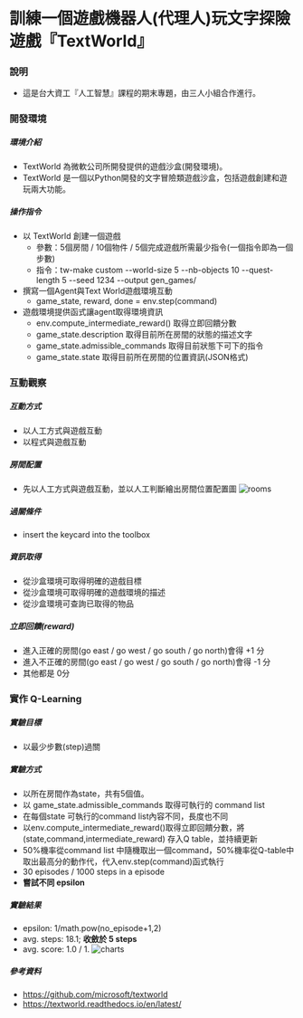 # 訓練一個遊戲機器人(代理人)玩文字探險遊戲『TextWorld』

### 說明
- 這是台大資工『人工智慧』課程的期末專題，由三人小組合作進行。

### 開發環境

##### 環境介紹
- TextWorld 為微軟公司所開發提供的遊戲沙盒(開發環境)。
- TextWorld 是一個以Python開發的文字冒險類遊戲沙盒，包括遊戲創建和遊玩兩大功能。

##### 操作指令
- 以 TextWorld 創建一個遊戲
  - 參數：5個房間 /  10個物件 / 5個完成遊戲所需最少指令(一個指令即為一個步數)
  - 指令：tw-make custom --world-size 5 --nb-objects 10 --quest-length 5 --seed 1234 --output gen_games/
- 撰寫一個Agent與Text World遊戲環境互動
  - game_state, reward, done = env.step(command)
- 遊戲環境提供函式讓agent取得環境資訊
  - env.compute_intermediate_reward()  取得立即回饋分數
  - game_state.description  取得目前所在房間的狀態的描述文字
  - game_state.admissible_commands  取得目前狀態下可下的指令
  - game_state.state  取得目前所在房間的位置資訊(JSON格式)

### 互動觀察

##### 互動方式
- 以人工方式與遊戲互動
- 以程式與遊戲互動

##### 房間配置
- 先以人工方式與遊戲互動，並以人工判斷繪出房間位置配置圖
![rooms](https://github.com/alexislintw/textworld_game_player_agent/blob/master/report/rooms.png)

##### 過關條件
- insert the keycard into the toolbox

##### 資訊取得
- 從沙盒環境可取得明確的遊戲目標
- 從沙盒環境可取得明確的遊戲環境的描述
- 從沙盒環境可查詢已取得的物品

##### 立即回饋(reward)
- 進入正確的房間(go east / go west / go south / go north)會得 +1 分
- 進入不正確的房間(go east / go west / go south / go north)會得 -1 分
- 其他都是 0分

### 實作 Q-Learning

##### 實驗目標
- 以最少步數(step)過關

##### 實驗方式
- 以所在房間作為state，共有5個值。
- 以 game_state.admissible_commands 取得可執行的 command list
- 在每個state 可執行的command list內容不同，長度也不同 
- 以env.compute_intermediate_reward()取得立即回饋分數，將(state,command,intermediate_reward) 存入Q table，並持續更新 
- 50%機率從command list 中隨機取出一個command，50%機率從Q-table中取出最高分的動作代，代入env.step(command)函式執行
- 30 episodes / 1000 steps in a episode
- **嘗試不同 epsilon**

##### 實驗結果
- epsilon: 1/math.pow(no_episode+1,2)
- avg. steps:  18.1;  **收斂於 5 steps**
- avg. score:  1.0 / 1.
![charts](https://github.com/alexislintw/textworld_game_player_agent/blob/master/report/charts.png)

##### 參考資料
- https://github.com/microsoft/textworld
- https://textworld.readthedocs.io/en/latest/


